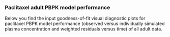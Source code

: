 ### Paclitaxel adult PBPK model performance

Below you find the input goodness-of-fit visual diagnostic plots for paclitaxel PBPK model performance (observed versus individually simulated plasma concentration and weighted residuals versus time) of all adult data.
